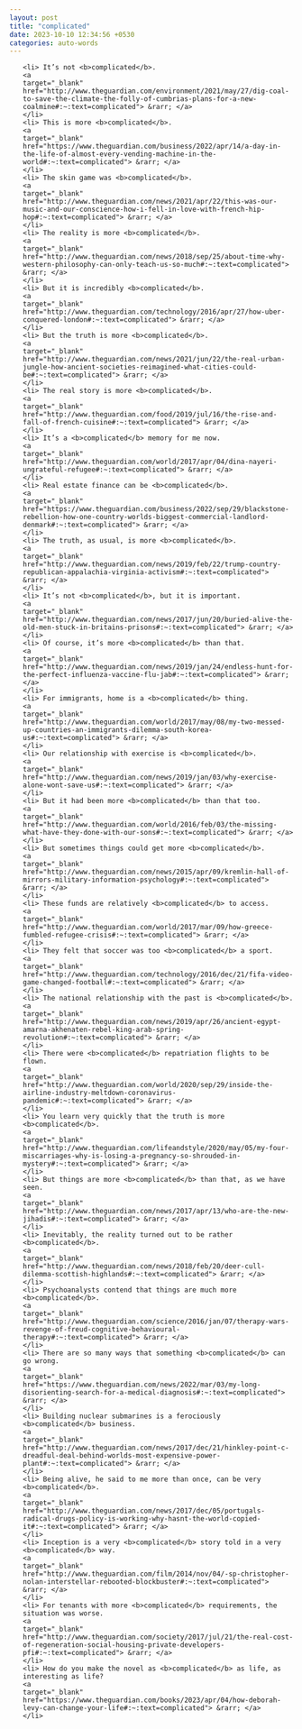 ```yaml
---
layout: post
title: "complicated"
date: 2023-10-10 12:34:56 +0530
categories: auto-words
---
```

<ol>

    <li> It’s not <b>complicated</b>.
    <a 
    target="_blank" 
    href="http://www.theguardian.com/environment/2021/may/27/dig-coal-to-save-the-climate-the-folly-of-cumbrias-plans-for-a-new-coalmine#:~:text=complicated"> &rarr; </a>
    </li>
    <li> This is more <b>complicated</b>.
    <a 
    target="_blank" 
    href="https://www.theguardian.com/business/2022/apr/14/a-day-in-the-life-of-almost-every-vending-machine-in-the-world#:~:text=complicated"> &rarr; </a>
    </li>
    <li> The skin game was <b>complicated</b>.
    <a 
    target="_blank" 
    href="http://www.theguardian.com/news/2021/apr/22/this-was-our-music-and-our-conscience-how-i-fell-in-love-with-french-hip-hop#:~:text=complicated"> &rarr; </a>
    </li>
    <li> The reality is more <b>complicated</b>.
    <a 
    target="_blank" 
    href="http://www.theguardian.com/news/2018/sep/25/about-time-why-western-philosophy-can-only-teach-us-so-much#:~:text=complicated"> &rarr; </a>
    </li>
    <li> But it is incredibly <b>complicated</b>.
    <a 
    target="_blank" 
    href="http://www.theguardian.com/technology/2016/apr/27/how-uber-conquered-london#:~:text=complicated"> &rarr; </a>
    </li>
    <li> But the truth is more <b>complicated</b>.
    <a 
    target="_blank" 
    href="http://www.theguardian.com/news/2021/jun/22/the-real-urban-jungle-how-ancient-societies-reimagined-what-cities-could-be#:~:text=complicated"> &rarr; </a>
    </li>
    <li> The real story is more <b>complicated</b>.
    <a 
    target="_blank" 
    href="http://www.theguardian.com/food/2019/jul/16/the-rise-and-fall-of-french-cuisine#:~:text=complicated"> &rarr; </a>
    </li>
    <li> It’s a <b>complicated</b> memory for me now.
    <a 
    target="_blank" 
    href="http://www.theguardian.com/world/2017/apr/04/dina-nayeri-ungrateful-refugee#:~:text=complicated"> &rarr; </a>
    </li>
    <li> Real estate finance can be <b>complicated</b>.
    <a 
    target="_blank" 
    href="https://www.theguardian.com/business/2022/sep/29/blackstone-rebellion-how-one-country-worlds-biggest-commercial-landlord-denmark#:~:text=complicated"> &rarr; </a>
    </li>
    <li> The truth, as usual, is more <b>complicated</b>.
    <a 
    target="_blank" 
    href="http://www.theguardian.com/news/2019/feb/22/trump-country-republican-appalachia-virginia-activism#:~:text=complicated"> &rarr; </a>
    </li>
    <li> It’s not <b>complicated</b>, but it is important.
    <a 
    target="_blank" 
    href="http://www.theguardian.com/news/2017/jun/20/buried-alive-the-old-men-stuck-in-britains-prisons#:~:text=complicated"> &rarr; </a>
    </li>
    <li> Of course, it’s more <b>complicated</b> than that.
    <a 
    target="_blank" 
    href="http://www.theguardian.com/news/2019/jan/24/endless-hunt-for-the-perfect-influenza-vaccine-flu-jab#:~:text=complicated"> &rarr; </a>
    </li>
    <li> For immigrants, home is a <b>complicated</b> thing.
    <a 
    target="_blank" 
    href="http://www.theguardian.com/world/2017/may/08/my-two-messed-up-countries-an-immigrants-dilemma-south-korea-us#:~:text=complicated"> &rarr; </a>
    </li>
    <li> Our relationship with exercise is <b>complicated</b>.
    <a 
    target="_blank" 
    href="http://www.theguardian.com/news/2019/jan/03/why-exercise-alone-wont-save-us#:~:text=complicated"> &rarr; </a>
    </li>
    <li> But it had been more <b>complicated</b> than that too.
    <a 
    target="_blank" 
    href="http://www.theguardian.com/world/2016/feb/03/the-missing-what-have-they-done-with-our-sons#:~:text=complicated"> &rarr; </a>
    </li>
    <li> But sometimes things could get more <b>complicated</b>.
    <a 
    target="_blank" 
    href="http://www.theguardian.com/news/2015/apr/09/kremlin-hall-of-mirrors-military-information-psychology#:~:text=complicated"> &rarr; </a>
    </li>
    <li> These funds are relatively <b>complicated</b> to access.
    <a 
    target="_blank" 
    href="http://www.theguardian.com/world/2017/mar/09/how-greece-fumbled-refugee-crisis#:~:text=complicated"> &rarr; </a>
    </li>
    <li> They felt that soccer was too <b>complicated</b> a sport.
    <a 
    target="_blank" 
    href="http://www.theguardian.com/technology/2016/dec/21/fifa-video-game-changed-football#:~:text=complicated"> &rarr; </a>
    </li>
    <li> The national relationship with the past is <b>complicated</b>.
    <a 
    target="_blank" 
    href="http://www.theguardian.com/news/2019/apr/26/ancient-egypt-amarna-akhenaten-rebel-king-arab-spring-revolution#:~:text=complicated"> &rarr; </a>
    </li>
    <li> There were <b>complicated</b> repatriation flights to be flown.
    <a 
    target="_blank" 
    href="http://www.theguardian.com/world/2020/sep/29/inside-the-airline-industry-meltdown-coronavirus-pandemic#:~:text=complicated"> &rarr; </a>
    </li>
    <li> You learn very quickly that the truth is more <b>complicated</b>.
    <a 
    target="_blank" 
    href="http://www.theguardian.com/lifeandstyle/2020/may/05/my-four-miscarriages-why-is-losing-a-pregnancy-so-shrouded-in-mystery#:~:text=complicated"> &rarr; </a>
    </li>
    <li> But things are more <b>complicated</b> than that, as we have seen.
    <a 
    target="_blank" 
    href="http://www.theguardian.com/news/2017/apr/13/who-are-the-new-jihadis#:~:text=complicated"> &rarr; </a>
    </li>
    <li> Inevitably, the reality turned out to be rather <b>complicated</b>.
    <a 
    target="_blank" 
    href="http://www.theguardian.com/news/2018/feb/20/deer-cull-dilemma-scottish-highlands#:~:text=complicated"> &rarr; </a>
    </li>
    <li> Psychoanalysts contend that things are much more <b>complicated</b>.
    <a 
    target="_blank" 
    href="http://www.theguardian.com/science/2016/jan/07/therapy-wars-revenge-of-freud-cognitive-behavioural-therapy#:~:text=complicated"> &rarr; </a>
    </li>
    <li> There are so many ways that something <b>complicated</b> can go wrong.
    <a 
    target="_blank" 
    href="https://www.theguardian.com/news/2022/mar/03/my-long-disorienting-search-for-a-medical-diagnosis#:~:text=complicated"> &rarr; </a>
    </li>
    <li> Building nuclear submarines is a ferociously <b>complicated</b> business.
    <a 
    target="_blank" 
    href="http://www.theguardian.com/news/2017/dec/21/hinkley-point-c-dreadful-deal-behind-worlds-most-expensive-power-plant#:~:text=complicated"> &rarr; </a>
    </li>
    <li> Being alive, he said to me more than once, can be very <b>complicated</b>.
    <a 
    target="_blank" 
    href="http://www.theguardian.com/news/2017/dec/05/portugals-radical-drugs-policy-is-working-why-hasnt-the-world-copied-it#:~:text=complicated"> &rarr; </a>
    </li>
    <li> Inception is a very <b>complicated</b> story told in a very <b>complicated</b> way.
    <a 
    target="_blank" 
    href="http://www.theguardian.com/film/2014/nov/04/-sp-christopher-nolan-interstellar-rebooted-blockbuster#:~:text=complicated"> &rarr; </a>
    </li>
    <li> For tenants with more <b>complicated</b> requirements, the situation was worse.
    <a 
    target="_blank" 
    href="http://www.theguardian.com/society/2017/jul/21/the-real-cost-of-regeneration-social-housing-private-developers-pfi#:~:text=complicated"> &rarr; </a>
    </li>
    <li> How do you make the novel as <b>complicated</b> as life, as interesting as life?
    <a 
    target="_blank" 
    href="https://www.theguardian.com/books/2023/apr/04/how-deborah-levy-can-change-your-life#:~:text=complicated"> &rarr; </a>
    </li>